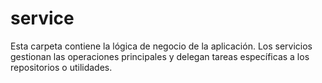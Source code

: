 # service

Esta carpeta contiene la lógica de negocio de la aplicación.
Los servicios gestionan las operaciones principales y delegan tareas específicas a los repositorios o utilidades.